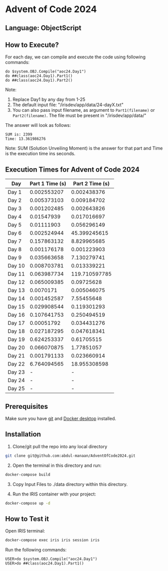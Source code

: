 # Advent of Code 2024

## Language: ObjectScript

## How to Execute?
 For each day, we can compile and execute the code using following commands:
```IRIS
do $system.OBJ.Compile("aoc24.Day1")
do ##class(aoc24.Day1).Part1()
do ##class(aoc24.Day1).Part2()
```
Note: 
1. Replace Day1 by any day from 1-25
2. The default input file: "/irisdev/app/data/24-dayX.txt"
3. You can also pass input filename, as argument to `Part1(filename)` or `Part2(filename)`. The file must be present in "/irisdev/app/data/"

The answer will look as follows:
```
SUM is: 2399
Time: 13.361986276
```
Note: SUM (Solution Unveiling Moment) is the answer for that part and Time is the execution time ins seconds.

## Execution Times for Advent of Code 2024

| Day  | Part 1 Time (s)   | Part 2 Time (s)   |
|------|-------------------|-------------------|
| Day 1  | 0.002553207 | 0.002438376 |
| Day 2  | 0.005373103 | 0.009184702 |
| Day 3  | 0.001202485 | 0.002643826 |
| Day 4  | 0.01547939 | 0.017016697 |
| Day 5  | 0.01111903 | 0.056296149 |
| Day 6  | 0.002524944 | 45.399245615 |
| Day 7  | 0.157863132 | 8.829965685 |
| Day 8  | 0.001176178 | 0.001223903 |
| Day 9  | 0.035663658 | 7.130279741 |
| Day 10 | 0.008703781 | 0.013339221 |
| Day 11 | 0.063987734 | 119.710597785 |
| Day 12 | 0.065009385 | 0.09725628 |
| Day 13 | 0.0070171 | 0.005046075 |
| Day 14 | 0.001452587 | 7.55455648 |
| Day 15 | 0.029908544 | 0.119301293 |
| Day 16 | 0.107641753 | 0.250494519 |
| Day 17 | 0.00051792 | 0.034431276 |
| Day 18 | 0.027187295 | 0.047618341 |
| Day 19 | 0.624253337 | 0.61705515 |
| Day 20 | 0.066070875 | 1.77851057 |
| Day 21 | 0.001791133 | 0.023660914 |
| Day 22 | 6.764094565 | 18.955308598 |
| Day 23 | - | - |
| Day 24 | - | - |
| Day 25 | - | - |


## Prerequisites
Make sure you have [git](https://git-scm.com/book/en/v2/Getting-Started-Installing-Git) and [Docker desktop](https://www.docker.com/products/docker-desktop) installed.

## Installation 

1. Clone/git pull the repo into any local directory

```bash
git clone git@github.com:abdul-manaan/AdventOfCode2024.git
```

2. Open the terminal in this directory and run:

```bash
docker-compose build
```

3. Copy Input Files to ./data directory within this directory.

4. Run the IRIS container with your project:

```bash
docker-compose up -d
```

## How to Test it

Open IRIS terminal:

```bash
docker-compose exec iris iris session iris
```

Run the following commands:
```IRIS
USER>do $system.OBJ.Compile("aoc24.Day1")
USER>do ##class(aoc24.Day1).Part1()
```